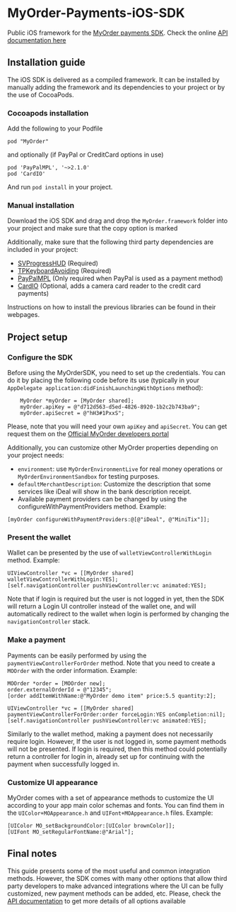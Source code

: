 MyOrder-Payments-iOS-SDK
========================

Public iOS framework for the [MyOrder payments SDK](http://myorder.nl/sdk). Check the online [API documentation here](http://htmlpreview.github.io/?https://github.com/MyOrder/MyOrder-Payments-iOS-SDK/blob/master/docs/html/index.html)

## Installation guide

The iOS SDK is delivered as a compiled framework. It can be installed by manually adding the framework and its dependencies to your project or by the use of CocoaPods.


### Cocoapods installation

Add the following to your Podfile
```
pod "MyOrder"
```

and optionally (if PayPal or CreditCard options in use)

```
pod 'PayPalMPL', '~>2.1.0'
pod 'CardIO'
```

And run `pod install` in your project.


### Manual installation

Download the iOS SDK and drag and drop the `MyOrder.framework` folder into your project and make sure that the copy option is marked

Additionally, make sure that the following third party dependencies are included in your project:

* [SVProgressHUD](https://github.com/samvermette/SVProgressHUD) (Required)
* [TPKeyboardAvoiding](https://github.com/michaeltyson/TPKeyboardAvoiding) (Required)
* [PayPalMPL](https://developer.paypal.com/webapps/developer/docs/classic/mobile/gs_MPL/) (Only required when PayPal is used as a payment method)
* [CardIO](https://www.card.io/) (Optional, adds a camera card reader to the credit card payments)

Instructions on how to install the previous libraries can be found in their webpages.


## Project setup

### Configure the SDK

Before using the MyOrderSDK, you need to set up the credentials. You can do it by placing the following code before its use (typically in your `AppDelegate application:didFinishLaunchingWithOptions` method):

```
    MyOrder *myOrder = [MyOrder shared];
    myOrder.apiKey = @"d712d563-d5ed-4826-8920-1b2c2b743ba9";
    myOrder.apiSecret = @"hH3#1PxxS";
```

Please, note that you will need your own `apiKey` and `apiSecret`. You can get request them on the [Official MyOrder developers portal](http://myorder.nl/sdk)

Additionally, you can customize other MyOrder properties depending on your project needs:

* `environment`: use `MyOrderEnvironmentLive` for real money operations or `MyOrderEnvironmentSandbox` for testing purposes.
* `defaultMerchantDescription`: Customize the description that some services like iDeal will show in the bank description receipt.
* Available payment providers can be changed by using the configureWithPaymentProviders method. Example:
```
[myOrder configureWithPaymentProviders:@[@"iDeal", @"MiniTix"]];
```


### Present the wallet

Wallet can be presented by the use of `walletViewControllerWithLogin` method. Example:

```
UIViewController *vc = [[MyOrder shared] walletViewControllerWithLogin:YES];
[self.navigationController pushViewController:vc animated:YES];    
```

Note that if login is required but the user is not logged in yet, then the SDK will return a Login UI controller instead of the wallet one, and will automatically redirect to the wallet when login is performed by changing the `navigationController` stack.


### Make a payment

Payments can be easily performed by using the `paymentViewControllerForOrder` method. Note that you need to create a `MOOrder` with the order information. Example:

```
MOOrder *order = [MOOrder new];
order.externalOrderId = @"12345";
[order addItemWithName:@"MyOrder demo item" price:5.5 quantity:2];
    
UIViewController *vc = [[MyOrder shared] paymentViewControllerForOrder:order forceLogin:YES onCompletion:nil];
[self.navigationController pushViewController:vc animated:YES];
```

Similarly to the wallet method, making a payment does not necessarily require login. However, If the user is not logged in, some payment methods will not be presented. If login is required, then this method could potentially return a controller for login in, already set up for continuing with the payment when successfully logged in.


### Customize UI appearance

MyOrder comes with a set of appearance methods to customize the UI according to your app main color schemas and fonts. You can find them in the `UIColor+MOAppearance.h` and `UIFont+MOAppearance.h` files. Example:

```
[UIColor MO_setBackgroundColor:[UIColor brownColor]];
[UIFont MO_setRegularFontName:@"Arial"];
```



## Final notes

This guide presents some of the most useful and common integration methods. However, the SDK comes with many other options that allow third party developers to make advanced integrations where the UI can be fully customized, new payment methods can be added, etc.
Please, check the [API documentation](http://htmlpreview.github.io/?https://github.com/MyOrder/MyOrder-Payments-iOS-SDK/blob/master/docs/html/index.html) to get more details of all options available

